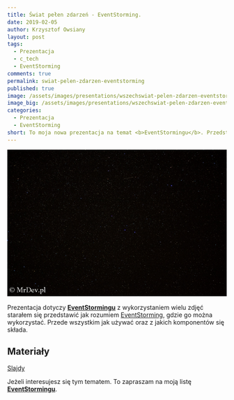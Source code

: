 ```yaml
---
title: Świat pełen zdarzeń - EventStorming.
date: 2019-02-05
author: Krzysztof Owsiany
layout: post
tags:
  - Prezentacja
  - c_tech
  - EventStorming
comments: true
permalink: swiat-pelen-zdarzen-eventstorming
published: true
image: /assets/images/presentations/wszechswiat-pelen-zdarzen-eventstorming/post.jpg
image_big: /assets/images/presentations/wszechswiat-pelen-zdarzen-eventstorming/post-big.jpg
categories:
  - Prezentacja
  - EventStorming
short: To moja nowa prezentacja na temat <b>EventStormingu</b>. Przedstawiam w niej podstawy i elementy składowe tego narzędzia. Jak korzystać także zdalnie i samodzielnie. Zapraszam do kosmicznego świata.
---
```

![Świat pełen zdarzeń - EventStorming.][post-big]

Prezentacja dotyczy **[EventStormingu]** z wykorzystaniem wielu zdjęć starałem się przedstawić jak rozumiem [EventStorming], gdzie go można wykorzystać.
Przede wszystkim jak używać oraz z jakich komponentów się składa.

## Materiały
[Slajdy][slides]

Jeżeli interesujesz się tym tematem. To zapraszam na moją listę **[EventStormingu]**.

[EventStorming]: {{site.url}}/eventstorming
[EventStormingu]: {{site.url}}/eventstorming

[slides]: /assets/slides/swiat-pelen-zdarzen-eventstorming.pdf

[post]: /assets/images/presentations/wszechswiat-pelen-zdarzen-eventstorming/post.jpg
[post-big]: /assets/images/presentations/wszechswiat-pelen-zdarzen-eventstorming/post-big.jpg